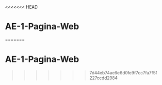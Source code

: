 <<<<<<< HEAD
# AE-1-Pagina-Web
 
=======
# AE-1-Pagina-Web
 
>>>>>>> 7d44eb74ae6e6d0fe9f7cc7fa7f51227ccdd2984

